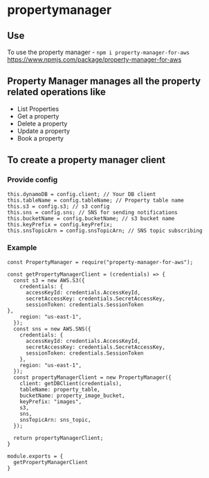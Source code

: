 # propertymanager

## Use

To use the property manager - `npm i property-manager-for-aws`
https://www.npmjs.com/package/property-manager-for-aws

## Property Manager manages all the property related operations like
- List Properties
- Get a property
- Delete a property
- Update a property
- Book a property

## To create a property manager client

### Provide config
    this.dynamoDB = config.client; // Your DB client
    this.tableName = config.tableName; // Property table name
    this.s3 = config.s3; // s3 config
    this.sns = config.sns; // SNS for sending notifications
    this.bucketName = config.bucketName; // s3 bucket name
    this.keyPrefix = config.keyPrefix; 
    this.snsTopicArn = config.snsTopicArn; // SNS topic subscribing

### Example

```
const PropertyManager = require("property-manager-for-aws");

const getPropertyManagerClient = (credentials) => {
  const s3 = new AWS.S3({
    credentials: {
      accessKeyId: credentials.AccessKeyId,
      secretAccessKey: credentials.SecretAccessKey,
      sessionToken: credentials.SessionToken
},
    region: "us-east-1",
  });
  const sns = new AWS.SNS({
    credentials: {
      accessKeyId: credentials.AccessKeyId,
      secretAccessKey: credentials.SecretAccessKey,
      sessionToken: credentials.SessionToken
    },
    region: "us-east-1",
  });
  const propertyManagerClient = new PropertyManager({
    client: getDBClient(credentials),
    tableName: property_table,
    bucketName: property_image_bucket,
    keyPrefix: "images",
    s3,
    sns,
    snsTopicArn: sns_topic,
  });

  return propertyManagerClient;
}

module.exports = {
  getPropertyManagerClient
}
```
